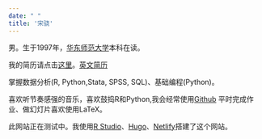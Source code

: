 ```yaml
---
date: " "
title: '宋骁'
---
```


男。生于1997年，[华东师范大学](https://www.ecnu.edu.cn/)本科在读。

我的简历请点击[这里](https://hsiaosong.netlify.com/2019/05/07/resume/)。[英文简历](https://hsiaosong.netlify.com/englishresume/)

掌握数据分析(R, Python,Stata, SPSS, SQL)、基础编程(Python)。

喜欢听节奏感强的音乐，喜欢鼓捣R和Python,我会经常使用[Github](https://github.com/ECSTA7Y)
平时完成作业、做幻灯片喜欢使用LaTeX。

此网站正在测试中。我使用[R Studio](https://www.rstudio.com/)、[Hugo](https://themes.gohugo.io/)、[Netlify](https://www.netlify.com/)搭建了这个网站。

